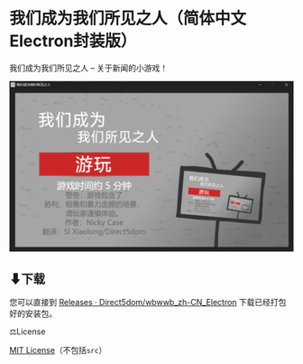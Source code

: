 # 我们成为我们所见之人（简体中文Electron封装版）

我们成为我们所见之人 – 关于新闻的小游戏！

<img src="./README/屏幕截图 2023-02-07 201211.png" style="zoom: 80%;" />

## ⬇下载

您可以直接到 [Releases · Direct5dom/wbwwb_zh-CN_Electron](https://github.com/Direct5dom/wbwwb_zh-CN_Electron/releases) 下载已经打包好的安装包。

⚖️License

[MIT License](https://github.com/Direct5dom/wbwwb_zh-CN_Electron/blob/master/LICENSE)（不包括`src`）